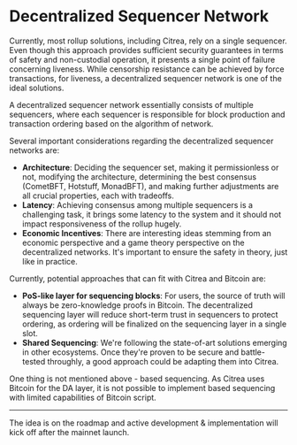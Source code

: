 # Decentralized Sequencer Network

<!-- TODO: Link sequencer.md in this text -->
<!-- TODO: Include force_transaction.md in this text -->
<!-- TODO: Possibly link prover.md -->

Currently, most rollup solutions, including Citrea, rely on a single sequencer. Even though this approach provides sufficient security guarantees in terms of safety and non-custodial operation, it presents a single point of failure concerning liveness. While censorship resistance can be achieved by force transactions, for liveness, a decentralized sequencer network is one of the ideal solutions.

A decentralized sequencer network essentially consists of multiple sequencers, where each sequencer is responsible for block production and transaction ordering based on the algorithm of network. 

Several important considerations regarding the decentralized sequencer networks are:

- **Architecture**: Deciding the sequencer set, making it permissionless or not, modifying the architecture, determining the best consensus (CometBFT, Hotstuff, MonadBFT), and making further adjustments are all crucial properties, each with tradeoffs.
- **Latency**: Achieving consensus among multiple sequencers is a challenging task, it brings some latency to the system and it should not impact responsiveness of the rollup hugely.
- **Economic Incentives**: There are interesting ideas stemming from an economic perspective and a game theory perspective on the decentralized networks. It's important to ensure the safety in theory, just like in practice.

Currently, potential approaches that can fit with Citrea and Bitcoin are:

- **PoS-like layer for sequencing blocks**: For users, the source of truth will always be zero-knowledge proofs in Bitcoin. The decentralized sequencing layer will reduce short-term trust in sequencers to protect ordering, as ordering will be finalized on the sequencing layer in a single slot.
- **Shared Sequencing**: We're following the state-of-art solutions emerging in other ecosystems. Once they're proven to be secure and battle-tested throughly, a good approach could be adapting them into Citrea.

One thing is not mentioned above - based sequencing. As Citrea uses Bitcoin for the DA layer, it is not possible to implement based sequencing with limited capabilities of Bitcoin script.

-----

The idea is on the roadmap and active development & implementation will kick off after the mainnet launch.
